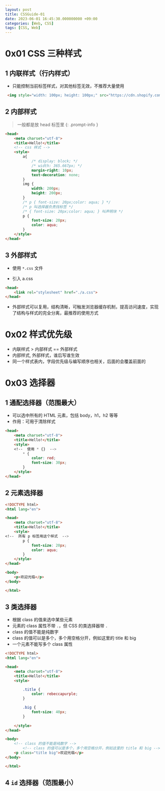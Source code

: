 ```yaml
---
layout: post
title: CSSGuide-01
date: 2023-06-01 16:45:30.000000000 +09:00
categories: [Web, CSS]
tags: [CSS, Web]
---
```


# 0x01 CSS 三种样式

## 1 内联样式（行内样式）
* 只能控制当前标签样式，对其他标签无效，不推荐大量使用

```html
 <img style="width: 100px; height: 100px;" src="https://cdn.shopify.com/s/files">
```

## 2 内部样式

> 一般都是放 head 标签里
{: .prompt-info }


```html
<head>
    <meta charset="utf-8">
    <title>Hello!</title>
    <!-- css 样式 -->
    <style>
        a{
            /* display: block; */
            /* width: 365.667px; */
            margin-right: 10px;
            text-decoration: none;
        }
        img {
            width: 200px;
            height: 200px;
        }
        /* p { font-size: 20px;color: aqua; } */
        /* p 叫选择器负责找标签 */
        /* { font-size: 20px;color: aqua; } 叫声明块 */
        p {
            font-size: 20px;
            color: aqua;
        }
    </style>
</head>
```

## 3 外部样式
* 使用 `*.css` 文件

* 引入 a.css

```html
<head>
    <link rel="stylesheet" href="./a.css">
</head>
```

* 外部样式可以复用，结构清晰，可触发浏览器缓存机制，提高访问速度，实现了结构与样式的完全分离，最推荐的使用方式

# 0x02 样式优先级
* 内联样式 > 内部样式 == 外部样式
* 内部样式, 外部样式，谁后写谁生效
* 同一个样式表内，字段优先级与编写顺序也相关，后面的会覆盖前面的


# 0x03 选择器

## 1 通配选择器（范围最大）
* 可以选中所有的 HTML 元素，包括 body，h1，h2 等等
* 作用：可用于清除样式

```html
<head>
    <meta charset="utf-8">
    <title>Hello!</title>
    <style>
    <!--  使用 * {}  -->
        * {
            color: red;
            font-size: 30px;
        }
    </style>
</head>
```

## 2 元素选择器

```html
<!DOCTYPE html>
<html lang="en">

<head>
    <meta charset="utf-8">
    <title>Hello!</title>
    <style>
<!--  所有 p 标签用这个样式  -->
        p {
            font-size: 20px;
            color: aqua;
        }
    </style>
</head>

<body>
    <p>欢迎光临</p>
</body>

</html>
```

## 3 类选择器
* 根据 class 的值来选中某些元素
* 元素的 class 属性不带 `.`，但 CSS 的类选择器带 `.`
* class 的值不能是纯数字
* class 的值可以是多个，多个用空格分开，例如这里的 title 和 big
* 一个元素不能写多个 class 属性


```html
<!DOCTYPE html>
<html lang="en">

<head>
    <meta charset="utf-8">
    <title>Hello!</title>
    <style>

        .title {
            color: rebeccapurple;
        }

        .big {
            font-size: 40px;
        }
        
    </style>
</head>

<body>
    <!-- class 的值不能是纯数字 -->
        <!-- class 的值可以是多个，多个用空格分开，例如这里的 title 和 big -->
    <p class="title big">欢迎光临</p>
</body>

</html>
```

## 4 `id` 选择器（范围最小）

```html


```

